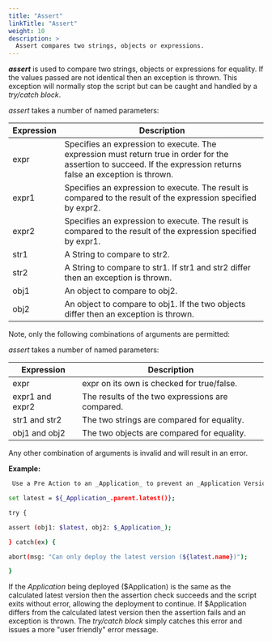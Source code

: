 ```yaml
---
title: "Assert"
linkTitle: "Assert"
weight: 10
description: >
  Assert compares two strings, objects or expressions.
---
```


**_assert_** is used to compare two strings, objects or expressions for equality. If the values passed are not identical then an exception is thrown. This exception will normally stop the script but can be caught and handled by a _try/catch block_.

_assert_ takes a number of named parameters:

| Expression | Description                                                                                                                                                        |
|------------|--------------------------------------------------------------------------------------------------------------------------------------------------------------------|
| expr       | Specifies an expression to execute. The expression must return true in order for the assertion to succeed. If the expression returns false an exception is thrown. |
| expr1      | Specifies an expression to execute. The result is compared to the result of the expression specified by expr2.                                                     |
| expr2      | Specifies an expression to execute. The result is compared to the result of the expression specified by expr1.                                                     |
| str1       | A String to compare to str2.                                                                                                                                       |
| str2       | A String to compare to str1. If str1 and str2 differ then an exception is thrown.                                                                                  |
| obj1       | An object to compare to obj2.                                                                                                                                      |
| obj2       | An object to compare to obj1. If the two objects differ then an exception is thrown.                                                                               |

Note, only the following combinations of arguments are permitted:

_assert_ takes a number of named parameters:

| **Expression**  | **Description**                                  |
|-----------------|--------------------------------------------------|
| expr            | expr on its own is checked for true/false.       |
| expr1 and expr2 | The results of the two expressions are compared. |
| str1 and str2   | The two strings are compared for equality.       |
| obj1 and obj2   | The two objects are compared for equality.       |

Any other combination of arguments is invalid and will result in an error.

**Example:**

```bash
 Use a Pre Action to an _Application_ to prevent an _Application Version_ from being deployed if it is not the latest version.

set latest = ${_Application_.parent.latest()};

try {

assert (obj1: $latest, obj2: $_Application_);

} catch(ex) {

abort(msg: "Can only deploy the latest version (${latest.name})");

}
```

If the _Application_ being deployed ($Application) is the same as the calculated latest version then the assertion check succeeds and the script exits without error, allowing the deployment to continue. If $Application differs from the calculated latest version then the assertion fails and an exception is thrown. The _try/catch block_ simply catches this error and issues a more "user friendly" error message.
